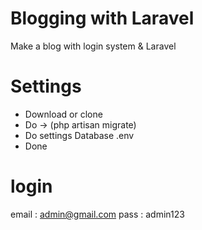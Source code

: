 # Blogging with Laravel
Make a blog with login system & Laravel 

# Settings
- Download or clone
- Do -> (php artisan migrate)
- Do settings Database .env
- Done

# login
email : admin@gmail.com
pass : admin123
